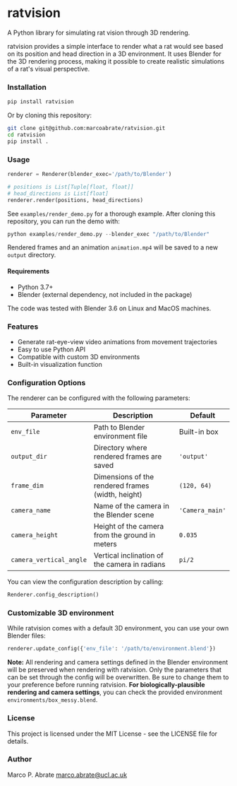 # ratvision

A Python library for simulating rat vision through 3D rendering.

ratvision provides a simple interface to render what a rat would see based on its position and head direction in a 3D environment. It uses Blender for the 3D rendering process, making it possible to create realistic simulations of a rat's visual perspective.

### Installation

```bash
pip install ratvision
```
Or by cloning this repository:
```bash
git clone git@github.com:marcoabrate/ratvision.git
cd ratvision
pip install .
```

### Usage
```python
renderer = Renderer(blender_exec='/path/to/Blender')

# positions is List[Tuple[float, float]]
# head_directions is List[float]
renderer.render(positions, head_directions)
```

See `examples/render_demo.py` for a thorough example. After cloning this repository, you can run the demo with:
```python
python examples/render_demo.py --blender_exec "/path/to/Blender"
```
Rendered frames and an animation `animation.mp4` will be saved to a new `output` directory.

#### Requirements

- Python 3.7+
- Blender (external dependency, not included in the package)

The code was tested with Blender 3.6 on Linux and MacOS machines.

### Features

- Generate rat-eye-view video animations from movement trajectories
- Easy to use Python API
- Compatible with custom 3D environments
- Built-in visualization function

### Configuration Options

The renderer can be configured with the following parameters:

| Parameter | Description | Default |
|-----------|-------------|---------|
| `env_file` | Path to Blender environment file | Built-in box |
| `output_dir` | Directory where rendered frames are saved | `'output'` |
| `frame_dim` | Dimensions of the rendered frames (width, height) | `(120, 64)` |
| `camera_name` | Name of the camera in the Blender scene | `'Camera_main'` |
| `camera_height` | Height of the camera from the ground in meters | `0.035` |
| `camera_vertical_angle` | Vertical inclination of the camera in radians | `pi/2` |

You can view the configuration description by calling:

```python
Renderer.config_description()
```
### Customizable 3D environment

While ratvision comes with a default 3D environment, you can use your own Blender files:

```python
renderer.update_config({'env_file': '/path/to/environment.blend'})
```

__Note:__ All rendering and camera settings defined in the Blender environment will be preserved when rendering with ratvision. Only the parameters that can be set through the config will be overwritten. Be sure to change them to your preference before running ratvision. __For biologically-plausible rendering and camera settings__, you can check the provided environment `environments/box_messy.blend`. 

### License

This project is licensed under the MIT License - see the LICENSE file for details.

### Author

Marco P. Abrate
[marco.abrate@ucl.ac.uk](mailto:marco.abrate@ucl.ac.uk)

